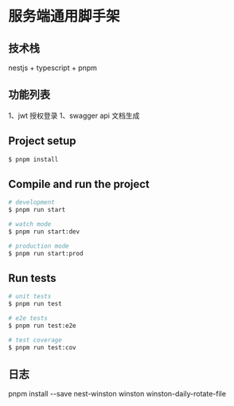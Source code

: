 # 服务端通用脚手架

## 技术栈

nestjs + typescript + pnpm

## 功能列表

1、jwt 授权登录
1、swagger api 文档生成

## Project setup

```bash
$ pnpm install
```

## Compile and run the project

```bash
# development
$ pnpm run start

# watch mode
$ pnpm run start:dev

# production mode
$ pnpm run start:prod
```

## Run tests

```bash
# unit tests
$ pnpm run test

# e2e tests
$ pnpm run test:e2e

# test coverage
$ pnpm run test:cov
```

## 日志

pnpm install --save nest-winston winston winston-daily-rotate-file
